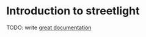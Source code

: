 # Introduction to streetlight

TODO: write [great documentation](http://jacobian.org/writing/what-to-write/)
